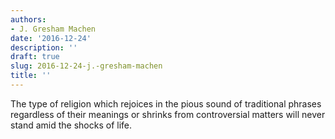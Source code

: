 ```yaml
---
authors:
- J. Gresham Machen
date: '2016-12-24'
description: ''
draft: true
slug: 2016-12-24-j.-gresham-machen
title: ''
---
```

The type of religion which rejoices in the pious sound of traditional phrases regardless of their meanings or shrinks from controversial matters will never stand amid the shocks of life.



